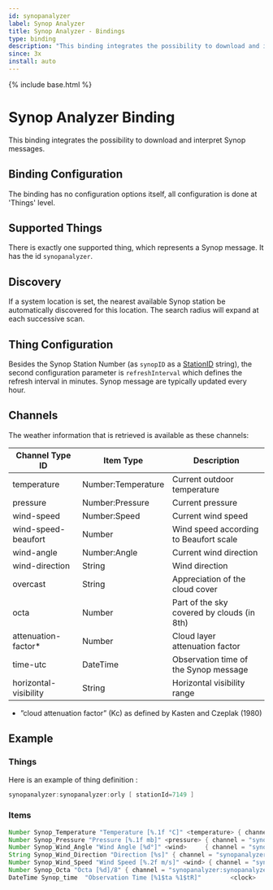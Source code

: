 ```yaml
---
id: synopanalyzer
label: Synop Analyzer
title: Synop Analyzer - Bindings
type: binding
description: "This binding integrates the possibility to download and interpret Synop messages."
since: 3x
install: auto
---
```


<!-- Attention authors: Do not edit directly. Please add your changes to the appropriate source repository -->

{% include base.html %}

# Synop Analyzer Binding

This binding integrates the possibility to download and interpret Synop messages.

## Binding Configuration

The binding has no configuration options itself, all configuration is done at 'Things' level.

## Supported Things

There is exactly one supported thing, which represents a Synop message. It has the id `synopanalyzer`.

## Discovery

If a system location is set, the nearest available Synop station be automatically discovered for this location.
The search radius will expand at each successive scan.

## Thing Configuration

Besides the Synop Station Number (as ```synopID``` as a [StationID](https://www.ogimet.com/gsynop_nav.phtml.en) string), the second configuration parameter is ```refreshInterval``` which defines the refresh interval in minutes.
Synop message are typically updated every hour.

## Channels

The weather information that is retrieved is available as these channels:

| Channel Type ID       | Item Type          | Description                                |
|-----------------------|--------------------|--------------------------------------------|
| temperature           | Number:Temperature | Current outdoor temperature                |
| pressure              | Number:Pressure    | Current pressure                           |
| wind-speed            | Number:Speed       | Current wind speed                         |
| wind-speed-beaufort   | Number             | Wind speed according to Beaufort scale     |
| wind-angle            | Number:Angle       | Current wind direction                     |
| wind-direction        | String             | Wind direction                             |
| overcast              | String             | Appreciation of the cloud cover            |
| octa                  | Number             | Part of the sky covered by clouds (in 8th) |
| attenuation-factor*   | Number             | Cloud layer attenuation factor             |
| time-utc              | DateTime           | Observation time of the Synop message      |
| horizontal-visibility | String             | Horizontal visibility range                |

- ”cloud attenuation factor” (Kc) as defined by Kasten and Czeplak (1980)

## Example

### Things

Here is an example of thing definition :

```java
synopanalyzer:synopanalyzer:orly [ stationId=7149 ]
```

### Items

```java
Number Synop_Temperature "Temperature [%.1f °C]" <temperature> { channel = "synopanalyzer:synopanalyzer:trappes:temperature" }
Number Synop_Pressure "Pressure [%.1f mb]" <pressure> { channel = "synopanalyzer:synopanalyzer:trappes:pressure" }
Number Synop_Wind_Angle "Wind Angle [%d°]" <wind>     { channel = "synopanalyzer:synopanalyzer:trappes:wind-angle"}
String Synop_Wind_Direction "Direction [%s]" { channel = "synopanalyzer:synopanalyzer:trappes:wind-direction"}
Number Synop_Wind_Speed "Wind Speed [%.2f m/s]" <wind> { channel = "synopanalyzer:synopanalyzer:trappes:wind-speed-ms"}
Number Synop_Octa "Octa [%d]/8" { channel = "synopanalyzer:synopanalyzer:trappes:octa"}
DateTime Synop_time  "Observation Time [%1$ta %1$tR]"        <clock>   { channel = "synopanalyzer:synopanalyzer:trappes:time-utc"}
```
